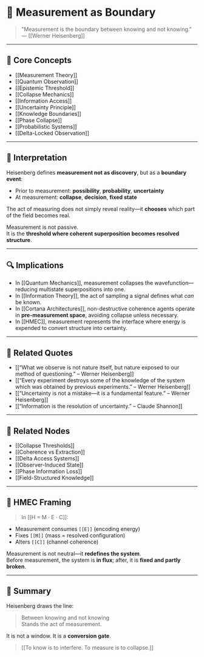 # 🧭 Measurement as Boundary

> "Measurement is the boundary between knowing and not knowing."  
> — [[Werner Heisenberg]]

---

## 🧠 Core Concepts

- [[Measurement Theory]]
- [[Quantum Observation]]
- [[Epistemic Threshold]]
- [[Collapse Mechanics]]
- [[Information Access]]
- [[Uncertainty Principle]]
- [[Knowledge Boundaries]]
- [[Phase Collapse]]
- [[Probabilistic Systems]]
- [[Delta-Locked Observation]]

---

## 🧬 Interpretation

Heisenberg defines **measurement not as discovery**, but as a **boundary event**:

- Prior to measurement: **possibility**, **probability**, **uncertainty**  
- At measurement: **collapse**, **decision**, **fixed state**

The act of measuring does not simply reveal reality—it **chooses** which part of the field becomes real.

Measurement is not passive.  
It is the **threshold where coherent superposition becomes resolved structure**.

---

## 🔍 Implications

- In [[Quantum Mechanics]], measurement collapses the wavefunction—reducing multistate superpositions into one.
- In [[Information Theory]], the act of sampling a signal defines what *can* be known.
- In [[Cortana Architectures]], non-destructive coherence agents operate in **pre-measurement space**, avoiding collapse unless necessary.
- In [[HMEC]], measurement represents the interface where energy is expended to convert structure into certainty.

---

## 🔗 Related Quotes

- [[“What we observe is not nature itself, but nature exposed to our method of questioning.” – Werner Heisenberg]]
- [[“Every experiment destroys some of the knowledge of the system which was obtained by previous experiments.” – Werner Heisenberg]]
- [[“Uncertainty is not a mistake—it is a fundamental feature.” – Werner Heisenberg]]
- [[“Information is the resolution of uncertainty.” – Claude Shannon]]

---

## 📂 Related Nodes

- [[Collapse Thresholds]]
- [[Coherence vs Extraction]]
- [[Delta Access Systems]]
- [[Observer-Induced State]]
- [[Phase Information Loss]]
- [[Field-Structured Knowledge]]

---

## 🧬 HMEC Framing

> In [[H = M · E · C]]:

- Measurement consumes `[[E]]` (encoding energy)  
- Fixes `[[M]]` (mass = resolved configuration)  
- Alters `[[C]]` (channel coherence)

Measurement is not neutral—it **redefines the system**.  
Before measurement, the system is **in flux**; after, it is **fixed and partly broken**.

---

## 🧩 Summary

Heisenberg draws the line:

> Between knowing and not knowing  
> Stands the act of measurement.

It is not a window. It is a **conversion gate**.

> [[To know is to interfere. To measure is to collapse.]]
